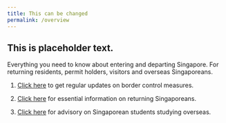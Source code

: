 ```yaml
---
title: This can be changed
permalink: /overview
---
```


## This is placeholder text.

Everything you need to know about entering and departing Singapore. For returning residents, permit holders, visitors and overseas Singaporeans.

1. <a href='https://www.ica.gov.sg/covid-19' target="_blank">Click here</a> to get regular updates on border control measures.

2. <a href='https://www.singaporeglobalnetwork.com/resources/covid-19/' target="_blank">Click here</a> for essential information on returning Singaporeans.

3. <a href="https://www.moe.gov.sg/news/press-releases/advisory-for-singaporean-students-studying-overseas" target="_blank">Click here</a> for advisory on Singaporean students studying overseas.
